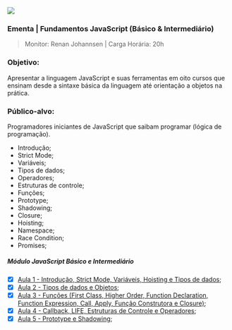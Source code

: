 ![](http://www.e-learningcenter.com/_ctrl/wp-content/uploads/JavaScript-Fundamentals.png)

### Ementa | Fundamentos JavaScript (Básico & Intermediário)
> Monitor: Renan Johannsen |
> Carga Horária: 20h

### Objetivo:
 Apresentar a linguagem JavaScript e suas ferramentas em oito cursos que ensinam desde a sintaxe básica da linguagem até orientação a objetos na prática.

### Público-alvo:
Programadores iniciantes de JavaScript que saibam programar (lógica de programação).


- Introdução;
- Strict Mode;
- Variáveis;
- Tipos de dados;
- Operadores;
- Estruturas de controle;
- Funções;
- Prototype;
- Shadowing;
- Closure;
- Hoisting;
- Namespace;
- Race Condition;
- Promises;


##### Módulo JavaScript Básico e Intermediário

- [X] [Aula 1 - Introdução, Strict Mode, Variáveis, Hoisting e Tipos de dados](./aula-01/README.md);
- [x] [Aula 2 - Tipos de dados e Objetos](./aula-02/README.md);
- [x] [Aula 3 - Funções (First Class, Higher Order, Function Declaration, Function Expression, Call, Apply, Função Construtora e Closure)](./aula-03/README.md);
- [x] [Aula 4 - Callback, LIFE, Estruturas de Controle e Operadores](./aula-04/README.md);
- [x] [Aula 5 - Prototype e Shadowing](./aula-05/README.md);
